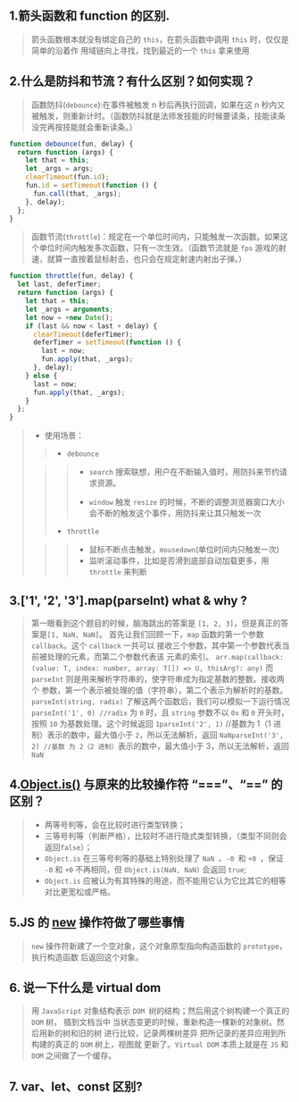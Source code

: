 ## 1.箭头函数和 function 的区别.

> 箭头函数根本就没有绑定自己的 `this`，在箭头函数中调用 `this` 时，仅仅是简单的沿着作 用域链向上寻找，找到最近的一个 `this` 拿来使用

## 2.什么是防抖和节流？有什么区别？如何实现？

> 函数防抖(`debounce`):在事件被触发 n 秒后再执行回调，如果在这 n 秒内又被触发，则重新计时。（函数防抖就是法师发技能的时候要读条，技能读条没完再按技能就会重新读条。）

```javascript
function debounce(fun, delay) {
  return function (args) {
    let that = this;
    let _args = args;
    clearTimeout(fun.id);
    fun.id = setTimeout(function () {
      fun.call(that, _args);
    }, delay);
  };
}
```

> 函数节流(`throttle`)：规定在一个单位时间内，只能触发一次函数。如果这个单位时间内触发多次函数，只有一次生效。（函数节流就是 `fps` 游戏的射速，就算一直按着鼠标射击，也只会在规定射速内射出子弹。）

```javascript
function throttle(fun, delay) {
  let last, deferTimer;
  return function (args) {
    let that = this;
    let _args = arguments;
    let now = +new Date();
    if (last && now < last + delay) {
      clearTimeout(deferTimer);
      deferTimer = setTimeout(function () {
        last = now;
        fun.apply(that, _args);
      }, delay);
    } else {
      last = now;
      fun.apply(that, _args);
    }
  };
}
```

> - 使用场景：
>
> > - `debounce`
>
> > > - `search` 搜索联想，用户在不断输入值时，用防抖来节约请求资源。
> > >
> > > - `window` 触发 `resize` 的时候，不断的调整浏览器窗口大小会不断的触发这个事件，用防抖来让其只触发一次
> >
> > - `throttle`
>
> > > - 鼠标不断点击触发，`mousedown`(单位时间内只触发一次)
> > > - 监听滚动事件，比如是否滑到底部自动加载更多，用 `throttle` 来判断

## 3.['1', '2', '3'].map(parseInt) what & why ?

> 第一眼看到这个题目的时候，脑海跳出的答案是 `[1, 2, 3]`，但是真正的答案是`[1, NaN, NaN]`。 首先让我们回顾一下，`map` 函数的第一个参数 `callback`。这个 `callback` 一共可以 接收三个参数，其中第一个参数代表当前被处理的元素，而第二个参数代表该 元素的索引。 `arr.map(callback: (value: T, index: number, array: T[]) => U, thisArg?: any)` 而 `parseInt` 则是用来解析字符串的，使字符串成为指定基数的整数。接收两个 参数，第一个表示被处理的值（字符串），第二个表示为解析时的基数。 `parseInt(string, radix)` 了解这两个函数后，我们可以模拟一下运行情况 `parseInt('1', 0) //radix` 为 `0` 时，且 `string` 参数不以 `0x` 和 `0` 开头时， 按照 `10` 为基数处理。这个时候返回 `1parseInt('2', 1)` //基数为 1（1 进制）表示的数中，最大值小于 `2`，所以无法解析，返回 `NaNparseInt('3', 2) //基数 为 2（2 进制）`表示的数中，最大值小于 3，所以无法解析，返回 `NaN`

## 4.[Object.is()](https://developer.mozilla.org/zh-CN/docs/Web/JavaScript/Reference/Global_Objects/Object/is) 与原来的比较操作符 “===”、“==” 的区别？

> - 两等号判等，会在比较时进行类型转换；
> - 三等号判等（判断严格），比较时不进行隐式类型转换，（类型不同则会返回`false`）；
> - `Object.is` 在三等号判等的基础上特别处理了 `NaN `、`-0 `和 `+0 `，保证 `-0` 和 `+0` 不再相同，但
>   `Object.is(NaN, NaN)` 会返回 `true`;
> - `Object.is` 应被认为有其特殊的用途，而不能用它认为它比其它的相等对比更宽松或严格。

## 5.JS 的 [new](https://developer.mozilla.org/zh-CN/docs/Web/JavaScript/Reference/Operators/new) 操作符做了哪些事情

> `new` 操作符新建了一个空对象，这个对象原型指向构造函数的 `prototype`，执行构造函数 后返回这个对象。

## 6. 说一下什么是 virtual dom

> 用 `JavaScript` 对象结构表示 `DOM `树的结构；然后用这个树构建一个真正的 `DOM` 树， 插到文档当中 当状态变更的时候，重新构造一棵新的对象树。然后用新的树和旧的树 进行比较，记录两棵树差异 把所记录的差异应用到所构建的真正的 `DOM` 树上，视图就 更新了。`Virtual DOM` 本质上就是在 `JS` 和 `DOM` 之间做了一个缓存。

## 7. var、let、const 区别?

>
